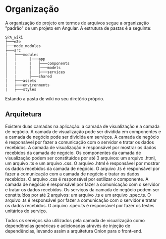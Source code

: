 # Organização
A organização do projeto em termos de arquivos segue a organização "padrão" de um projeto em Angular. A estrutura de pastas é a seguinte:

    SPA_wiki
    ├───e2e
    ├───node_modules
    ├───src
    |   ├───modules
    │   |      |───app
    │   |      |   ├───components
    │   |      |   ├───models
    │   |      |   ├───services
    │   |      ├───shared
    |   ├───assets
    |   ├───environments
    |   ├───styles


Estando a pasta de wiki no seu diretório próprio.


## Arquitetura
Existem duas camadas na aplicação: a camada de visualização e a camada de negócio. A camada de visualização pode ser dividida em componentes e a camada de negócio pode ser dividida em serviços. A camada de negócio é responsável por fazer a comunicação com o servidor e tratar os dados recebidos. 
A camada de visualização é responsável por mostrar os dados recebidos da camada de negócio. Os componentes da camada de visualização podem ser constituídos por até 3 arquivos: um arquivo .html, um arquivo .ts e um arquivo .css. O arquivo .html é responsável por mostrar os dados recebidos da camada de negócio. O arquivo .ts é responsável por fazer a comunicação com a camada de negócio e tratar os dados recebidos. O arquivo .css é responsável por estilizar o componente.
A camada de negócio é responsável por fazer a comunicação com o servidor e tratar os dados recebidos. Os serviços da camada de negócio podem ser constituídos por até 2 arquivos: um arquivo .ts e um arquivo .spec.ts. O arquivo .ts é responsável por fazer a comunicação com o servidor e tratar os dados recebidos. O arquivo .spec.ts é responsável por fazer os testes unitários do serviço.

Todos os serviços são utilizados pela camada de visualização como dependências genéricas e adicionadas através de injeção de dependências, levando assim a arquitetura Onion para o front-end.